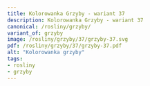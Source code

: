 ```yaml
---
title: Kolorowanka Grzyby - wariant 37
description: Kolorowanka Grzyby - wariant 37
canonical: /rosliny/grzyby/
variant_of: grzyby
image: /rosliny/grzyby/37/grzyby-37.svg
pdf: /rosliny/grzyby/37/grzyby-37.pdf
alt: "Kolorowanka grzyby"
tags:
- rosliny
- grzyby
---
```

